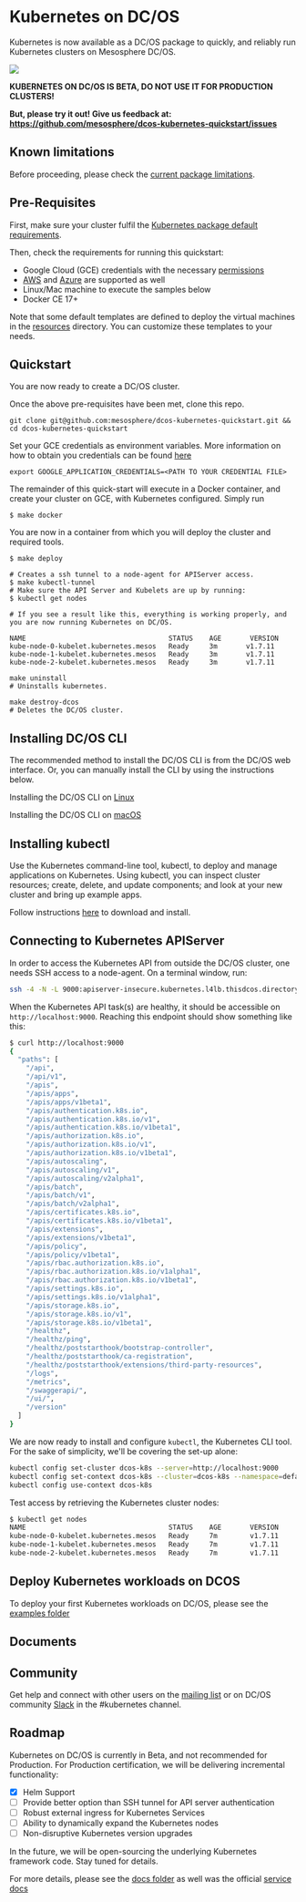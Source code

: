 # Kubernetes on DC/OS

Kubernetes is now available as a DC/OS package to quickly, and reliably run Kubernetes clusters on Mesosphere DC/OS.

![](docs/assets/ui-install.gif)

**KUBERNETES ON DC/OS  IS BETA, DO NOT USE IT FOR PRODUCTION CLUSTERS!**

**But, please try it out! Give us feedback at:**
**https://github.com/mesosphere/dcos-kubernetes-quickstart/issues**

## Known limitations

Before proceeding, please check the [current package limitations](https://docs.mesosphere.com/service-docs/beta-kubernetes/0.3.1-1.7.11-beta/limitations/).

## Pre-Requisites

First, make sure your cluster fulfil the [Kubernetes package default requirements](https://docs.mesosphere.com/service-docs/beta-kubernetes/0.3.1-1.7.11-beta/install/#prerequisites/).

Then, check the requirements for running this quickstart:

* Google Cloud (GCE) credentials with the necessary [permissions](docs/gce.md)
* [AWS](docs/aws.md) and [Azure](docs/azure.md) are supported as well
* Linux/Mac machine to execute the samples below
* Docker CE 17+

Note that some default templates are defined to deploy the virtual machines in
the [resources](resources/) directory. You can customize these templates to your
needs.

## Quickstart

You are now ready to create a DC/OS cluster.

Once the above pre-requisites have been met, clone this repo.

```
git clone git@github.com:mesosphere/dcos-kubernetes-quickstart.git && cd dcos-kubernetes-quickstart
```

Set your GCE credentials as environment variables. More information on how to obtain
you credentials can be found [here](https://developers.google.com/identity/protocols/application-default-credentials)

```
export GOOGLE_APPLICATION_CREDENTIALS=<PATH TO YOUR CREDENTIAL FILE>
```

The remainder of this quick-start will execute in a Docker container, and create your cluster on GCE, with Kubernetes configured.  Simply run

```
$ make docker
```

You are now in a container from which you will deploy the cluster and required tools.

```
$ make deploy

# Creates a ssh tunnel to a node-agent for APIServer access.
$ make kubectl-tunnel
# Make sure the API Server and Kubelets are up by running:
$ kubectl get nodes

# If you see a result like this, everything is working properly, and you are now running Kubernetes on DC/OS.

NAME                                   STATUS    AGE       VERSION
kube-node-0-kubelet.kubernetes.mesos   Ready     3m       v1.7.11
kube-node-1-kubelet.kubernetes.mesos   Ready     3m       v1.7.11
kube-node-2-kubelet.kubernetes.mesos   Ready     3m       v1.7.11

make uninstall
# Uninstalls kubernetes.

make destroy-dcos
# Deletes the DC/OS cluster.
```

## Installing DC/OS CLI

The recommended method to install the DC/OS CLI is from the DC/OS web interface. Or, you can manually install the CLI by using the instructions below.

Installing the DC/OS CLI on [Linux](https://dcos.io/docs/1.10/cli/install/#linux)

Installing the DC/OS CLI on [macOS](https://dcos.io/docs/1.10/cli/install/#osx)

## Installing kubectl

Use the Kubernetes command-line tool, kubectl, to deploy and manage applications on Kubernetes. Using kubectl, you can inspect cluster resources; create, delete, and update components; and look at your new cluster and bring up example apps.

Follow instructions [here](https://kubernetes.io/docs/tasks/tools/install-kubectl/) to download and install.

## Connecting to Kubernetes APIServer

In order to access the Kubernetes API from outside the DC/OS cluster, one needs SSH access to a node-agent.
On a terminal window, run:

```bash
ssh -4 -N -L 9000:apiserver-insecure.kubernetes.l4lb.thisdcos.directory:9000 <USER>@<HOST>
```

When the Kubernetes API task(s) are healthy, it should be accessible on `http://localhost:9000`. Reaching this endpoint should show something like this:

```bash
$ curl http://localhost:9000
{
  "paths": [
    "/api",
    "/api/v1",
    "/apis",
    "/apis/apps",
    "/apis/apps/v1beta1",
    "/apis/authentication.k8s.io",
    "/apis/authentication.k8s.io/v1",
    "/apis/authentication.k8s.io/v1beta1",
    "/apis/authorization.k8s.io",
    "/apis/authorization.k8s.io/v1",
    "/apis/authorization.k8s.io/v1beta1",
    "/apis/autoscaling",
    "/apis/autoscaling/v1",
    "/apis/autoscaling/v2alpha1",
    "/apis/batch",
    "/apis/batch/v1",
    "/apis/batch/v2alpha1",
    "/apis/certificates.k8s.io",
    "/apis/certificates.k8s.io/v1beta1",
    "/apis/extensions",
    "/apis/extensions/v1beta1",
    "/apis/policy",
    "/apis/policy/v1beta1",
    "/apis/rbac.authorization.k8s.io",
    "/apis/rbac.authorization.k8s.io/v1alpha1",
    "/apis/rbac.authorization.k8s.io/v1beta1",
    "/apis/settings.k8s.io",
    "/apis/settings.k8s.io/v1alpha1",
    "/apis/storage.k8s.io",
    "/apis/storage.k8s.io/v1",
    "/apis/storage.k8s.io/v1beta1",
    "/healthz",
    "/healthz/ping",
    "/healthz/poststarthook/bootstrap-controller",
    "/healthz/poststarthook/ca-registration",
    "/healthz/poststarthook/extensions/third-party-resources",
    "/logs",
    "/metrics",
    "/swaggerapi/",
    "/ui/",
    "/version"
  ]
}
```

We are now ready to install and configure `kubectl`, the Kubernetes CLI tool. For the sake of simplicity, we'll be covering the set-up alone:
```bash
kubectl config set-cluster dcos-k8s --server=http://localhost:9000
kubectl config set-context dcos-k8s --cluster=dcos-k8s --namespace=default
kubectl config use-context dcos-k8s
```

Test access by retrieving the Kubernetes cluster nodes:
```bash
$ kubectl get nodes
NAME                                   STATUS    AGE       VERSION
kube-node-0-kubelet.kubernetes.mesos   Ready     7m        v1.7.11
kube-node-1-kubelet.kubernetes.mesos   Ready     7m        v1.7.11
kube-node-2-kubelet.kubernetes.mesos   Ready     7m        v1.7.11
```

## Deploy Kubernetes workloads on DCOS

To deploy your first Kubernetes workloads on DC/OS, please see the [examples folder](examples/README.md)

## Documents

## Community
Get help and connect with other users on the [mailing list](https://groups.google.com/a/dcos.io/forum/#!forum/kubernetes) or on DC/OS community [Slack](http://chat.dcos.io/) in the #kubernetes channel.

## Roadmap

Kubernetes on DC/OS is currently in Beta, and not recommended for Production.  For Production certification, we will be delivering incremental functionality:

- [x] Helm Support
- [ ] Provide better option than SSH tunnel for API server authentication
- [ ] Robust external ingress for Kubernetes Services
- [ ] Ability to dynamically expand the Kubernetes nodes
- [ ] Non-disruptive Kubernetes version upgrades

In the future, we will be open-sourcing the underlying Kubernetes framework code.  Stay tuned for details.

For more details, please see the [docs folder](docs) as well was the official [service docs](https://docs.mesosphere.com/service-docs/beta-kubernetes/0.3.1-1.7.10-beta)
